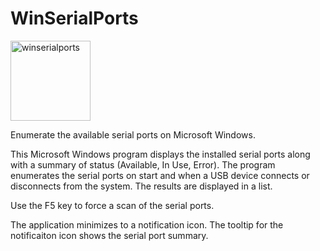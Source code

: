 # WinSerialPorts

<img width="128" alt="winserialports" src="https://github.com/user-attachments/assets/01820dfa-0500-4206-85fe-5878403bb324">

Enumerate the available serial ports on Microsoft Windows.

This Microsoft Windows program displays the installed serial ports along with a summary of status (Available, In Use, Error). The program enumerates the serial ports on start and when a USB device connects or disconnects from the system.  The results are displayed in a list.

Use the F5 key to force a scan of the serial ports.

The application minimizes to a notification icon.  The tooltip for the notificaiton icon shows the serial port summary.

